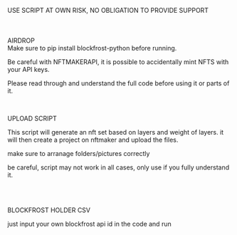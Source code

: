 USE SCRIPT AT OWN RISK, NO OBLIGATION TO PROVIDE SUPPORT
 <br />
 <br />
 <br />
 <br />
AIRDROP
 <br />
Make sure to pip install blockfrost-python before running.

Be careful with NFTMAKERAPI, it is possible to accidentally mint NFTS with your API keys. 

Please read through and understand the full code before using it or parts of it. 
 <br />

 <br />

UPLOAD SCRIPT
 <br />

This script will generate an nft set based on layers and weight of layers. it will then create a project on nftmaker and upload the files. 

make sure to arranage folders/pictures correctly

be careful, script may not work in all cases, only use if you fully understand it. 


 <br />
  <br />
  
  BLOCKFROST HOLDER CSV
  
  just input your own blockfrost api id in the code and run
